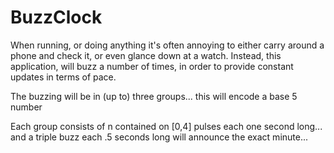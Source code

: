 # BuzzClock

When running, or doing anything  it's often annoying to either carry around a phone and check it, or even glance down at a watch. Instead, this application, will buzz a number of times, in order to provide constant updates in terms of pace.

The buzzing will be in (up to) three groups... this will encode a base 5 number

Each group consists of n contained on  [0,4] pulses each one second long... and a triple buzz each .5 seconds long will announce the exact minute...



